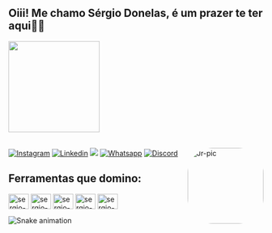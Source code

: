 ## Oiii! Me chamo Sérgio Donelas, é um prazer te ter aqui🤖👋
<div>
  <a href="https://github.com/sergiodornelas">
  <img height="180em" src="https://github-readme-stats.vercel.app/api?username=sergiodornelas&show_icons=true&theme=dark&include_all_commits=true&count_private=true"/><img height="180em"/>
</div>

<div> <br>

[![Instagram](https://img.shields.io/badge/Instagram-E4405F?style=for-the-badge&logo=instagram&logoColor=white)](https://www.instagram.com/dornelas.http/) 
[![Linkedin](https://img.shields.io/badge/LinkedIn-0077B5?style=for-the-badge&logo=linkedin&logoColor=white)](https://www.linkedin.com/in/sérgio-dornelas-ba3946234/) 
<a href = "mailto:sergiodornelasdev@gmail.com"><img src="https://img.shields.io/badge/Gmail-D14836?style=for-the-badge&logo=gmail&logoColor=white"></a>
[![Whatsapp](https://img.shields.io/badge/WhatsApp-25D366?style=for-the-badge&logo=whatsapp&logoColor=white)](https://api.whatsapp.com/send?phone=5581998718925&text=Ola!%20tudo%20bem%3F) 
[![Discord](https://img.shields.io/badge/Discord-7289DA?style=for-the-badge&logo=discord&logoColor=white )](https://discord.com/users/962411748894310491) 
<img align="right" alt="Jr-pic" height="150" style="border-radius:50px;" src="https://user-images.githubusercontent.com/110427773/187564483-25cdea51-1996-40a9-86cc-3c8ad9b2f42c.png">
</div>

## Ferramentas que domino: 


<div style="">
<img align="center" alt="sergio-HTML" height="30" width="40" src="https://cdn.jsdelivr.net/gh/devicons/devicon/icons/html5/html5-original.svg">
<img align="center" alt="sergio-CSS" height="30" width="40" src="https://cdn.jsdelivr.net/gh/devicons/devicon/icons/css3/css3-original.svg">
<img align="center" alt="sergio-GIT" height="30" width="40" src="https://cdn.jsdelivr.net/gh/devicons/devicon/icons/git/git-original.svg">
<img align="center" alt="sergio-GIT" height="30" width="40" src="https://cdn.jsdelivr.net/gh/devicons/devicon/icons/javascript/javascript-original.svg">
<img align="center" alt="sergio-GIT" height="30" width="40" src="https://cdn.jsdelivr.net/gh/devicons/devicon/icons/cucumber/cucumber-plain.svg">

  
    


  
![Snake animation](https://github.com/sergiodornelas/sergiodornelas/blob/output/github-contribution-grid-snake.svg)
 
